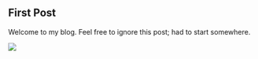 ## First Post

Welcome to my blog. Feel free to ignore this post; had to start somewhere.

![](Ruby_on_Rails-logo.png)

